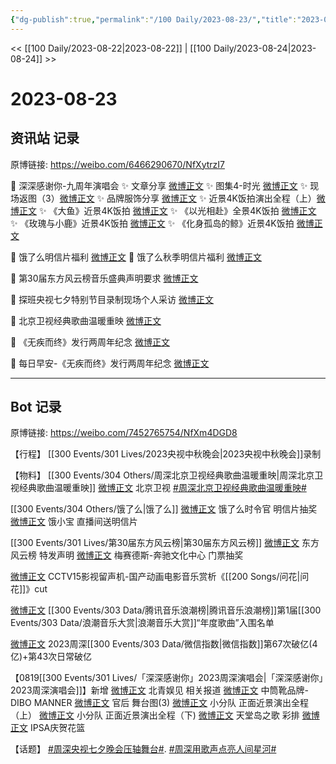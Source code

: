 ```yaml
---
{"dg-publish":true,"permalink":"/100 Daily/2023-08-23/","title":"2023-08-23","created":"2023-08-24T17:36:03.921+08:00","updated":"2023-08-25T13:03:41.956+08:00"}
---
```



<< [[100 Daily/2023-08-22\|2023-08-22]] | [[100 Daily/2023-08-24\|2023-08-24]] >>

# 2023-08-23

## 资讯站 记录

原博链接: https://weibo.com/6466290670/NfXytrzI7

💫 深深感谢你-九周年演唱会
✨ 文章分享 [微博正文](https://weibo.com/6466290670/4937879644012947)
✨ 图集4-时光 [微博正文](https://weibo.com/6466290670/4937989694429353)
✨ 现场返图（3）[微博正文](https://weibo.com/6466290670/4937838552681027)
✨ 品牌服饰分享 [微博正文](https://weibo.com/6466290670/4937927798560031)
✨ 近景4K饭拍演出全程（上）[微博正文](https://weibo.com/6466290670/4938016177527933)
✨ 《大鱼》近景4K饭拍 [微博正文](https://weibo.com/6466290670/4937970777330992)
✨ 《以光相赴》全景4K饭拍 [微博正文](https://weibo.com/6466290670/4937970258282422)
✨ 《玫瑰与小鹿》近景4K饭拍 [微博正文](https://weibo.com/6466290670/4938019029127574)
✨ 《化身孤岛的鲸》近景4K饭拍 [微博正文](https://weibo.com/6466290670/4938032744241280)

💫 饿了么明信片福利 [微博正文](https://weibo.com/6466290670/4937869620414445)
💫 饿了么秋季明信片福利 [微博正文](https://weibo.com/6466290670/4937857893140308)

💫 第30届东方风云榜音乐盛典声明要求 [微博正文](https://weibo.com/6466290670/4937927484769241)

💫 探班央视七夕特别节目录制现场个人采访 [微博正文](https://weibo.com/6466290670/4937864900515840)

💫 北京卫视经典歌曲温暖重映 [微博正文](https://weibo.com/6466290670/4937989975705613)

💫 《无疾而终》发行两周年纪念 [微博正文](https://weibo.com/6466290670/4937857142097119)

💫 每日早安-《无疾而终》发行两周年纪念 [微博正文](https://weibo.com/6466290670/4937822714468956)

---
## Bot 记录

原博链接: https://weibo.com/7452765754/NfXm4DGD8

【行程】
[[300 Events/301 Lives/2023央视中秋晚会\|2023央视中秋晚会]]录制

【物料】
[[300 Events/304 Others/周深北京卫视经典歌曲温暖重映\|周深北京卫视经典歌曲温暖重映]]
[微博正文](http://weibo.com/1779837945/NfAU595E1) 北京卫视 [#周深北京卫视经典歌曲温暖重映#](https://s.weibo.com/weibo?q=%23%E5%91%A8%E6%B7%B1%E5%8C%97%E4%BA%AC%E5%8D%AB%E8%A7%86%E7%BB%8F%E5%85%B8%E6%AD%8C%E6%9B%B2%E6%B8%A9%E6%9A%96%E9%87%8D%E6%98%A0%23)

[[300 Events/304 Others/饿了么\|饿了么]]
[微博正文](http://weibo.com/7756461320/NfSRCwnpc) 饿了么时令官 明信片抽奖
[微博正文](http://weibo.com/2606197387/NfSvDmP4I) 饿小宝 直播间送明信片

[[300 Events/301 Lives/第30届东方风云榜\|第30届东方风云榜]]
[微博正文](http://weibo.com/7779932378/NfToqnDpW) 东方风云榜 特发声明
[微博正文](http://weibo.com/2786930387/NfTaNf3fq) 梅赛德斯-奔驰文化中心 门票抽奖

[微博正文](http://weibo.com/2410676227/NfWGe9aQn) CCTV15影视留声机-国产动画电影音乐赏析《[[200 Songs/问花\|问花]]》cut

[微博正文](http://weibo.com/7530784115/NfSmvsx1C) [[300 Events/303 Data/腾讯音乐浪潮榜\|腾讯音乐浪潮榜]]第1届[[300 Events/303 Data/浪潮音乐大赏\|浪潮音乐大赏]]“年度歌曲”入围名单

[微博正文](http://weibo.com/5637413637/NfR7Ig8ks) 2023周深[[300 Events/303 Data/微信指数\|微信指数]]第67次破亿(4亿)+第43次日常破亿

【0819[[300 Events/301 Lives/「深深感谢你」2023周深演唱会\|「深深感谢你」2023周深演唱会]]】新增
[微博正文](http://weibo.com/7708039348/NfKoAdWPP) 北青娱见 相关报道
[微博正文](http://weibo.com/3699143400/NfUjQotJM) 中筒靴品牌-DIBO MANNER
[微博正文](http://weibo.com/5248300719/NfRwZi0ac) 官后 舞台图(3)
[微博正文](http://weibo.com/5516625428/NfWWplUmS) 小分队 正面近景演出全程（上）
[微博正文](https://weibo.com/5516625428/NfYfAv2pd) 小分队 正面近景演出全程（下)
[微博正文](https://weibo.com/7495641082/NfSWY3Zoe) 天堂岛之歌 彩排
[微博正文](http://weibo.com/5122158435/NfX9V9E8K) IPSA庆贺花篮

【话题】
[#周深央视七夕晚会压轴舞台#](https://s.weibo.com/weibo?q=%23%E5%91%A8%E6%B7%B1%E5%A4%AE%E8%A7%86%E4%B8%83%E5%A4%95%E6%99%9A%E4%BC%9A%E5%8E%8B%E8%BD%B4%E8%88%9E%E5%8F%B0%23).
[#周深用歌声点亮人间星河#](https://s.weibo.com/weibo?q=%23%E5%91%A8%E6%B7%B1%E7%94%A8%E6%AD%8C%E5%A3%B0%E7%82%B9%E4%BA%AE%E4%BA%BA%E9%97%B4%E6%98%9F%E6%B2%B3%23)
